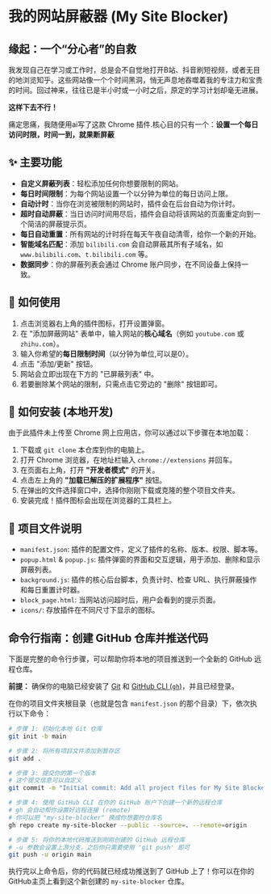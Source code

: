 # 我的网站屏蔽器 (My Site Blocker)

## 缘起：一个“分心者”的自救

我发现自己在学习或工作时，总是会不自觉地打开B站、抖音刷短视频，或者无目的地浏览知乎。这些网站像一个个时间黑洞，悄无声息地吞噬着我的专注力和宝贵的时间。回过神来，往往已是半小时或一小时之后，原定的学习计划却毫无进展。

**这样下去不行！**

痛定思痛，我随便用ai写了这款 Chrome 插件.核心目的只有一个：**设置一个每日访问时限，时间一到，就果断屏蔽**


## ✨ 主要功能

- **自定义屏蔽列表**：轻松添加任何你想要限制的网站。
- **每日时间限制**：为每个网站设置一个以分钟为单位的每日访问上限。
- **自动计时**：当你在浏览被限制的网站时，插件会在后台自动为你计时。
- **超时自动屏蔽**：当日访问时间用尽后，插件会自动将该网站的页面重定向到一个简洁的屏蔽提示页。
- **每日自动重置**：所有网站的计时将在每天午夜自动清零，给你一个新的开始。
- **智能域名匹配**：添加 `bilibili.com` 会自动屏蔽其所有子域名，如 `www.bilibili.com`、`t.bilibili.com` 等。
- **数据同步**：你的屏蔽列表会通过 Chrome 账户同步，在不同设备上保持一致。

## 🚀 如何使用

1.  点击浏览器右上角的插件图标，打开设置弹窗。
2.  在 "添加屏蔽网站" 表单中，输入网站的**核心域名**（例如 `youtube.com` 或 `zhihu.com`）。
3.  输入你希望的**每日限制时间**（以分钟为单位,可以是0）。
4.  点击 "添加/更新" 按钮。
5.  网站会立即出现在下方的 "已屏蔽列表" 中。
6.  若要删除某个网站的限制，只需点击它旁边的 "删除" 按钮即可。

## 🔧 如何安装 (本地开发)

由于此插件未上传至 Chrome 网上应用店，你可以通过以下步骤在本地加载：

1.  下载或 `git clone` 本仓库到你的电脑上。
2.  打开 Chrome 浏览器，在地址栏输入 `chrome://extensions` 并回车。
3.  在页面右上角，打开 **"开发者模式"** 的开关。
4.  点击左上角的 **"加载已解压的扩展程序"** 按钮。
5.  在弹出的文件选择窗口中，选择你刚刚下载或克隆的整个项目文件夹。
6.  安装完成！插件图标会出现在浏览器的工具栏上。

## 📂 项目文件说明

-   `manifest.json`: 插件的配置文件，定义了插件的名称、版本、权限、脚本等。
-   `popup.html` & `popup.js`: 插件弹窗的界面和交互逻辑，用于添加、删除和显示屏蔽列表。
-   `background.js`: 插件的核心后台脚本，负责计时、检查 URL、执行屏蔽操作和每日重置计时器。
-   `block_page.html`: 当网站访问超时后，用户会看到的提示页面。
-   `icons/`: 存放插件在不同尺寸下显示的图标。

## 命令行指南：创建 GitHub 仓库并推送代码

下面是完整的命令行步骤，可以帮助你将本地的项目推送到一个全新的 GitHub 远程仓库。

**前提：** 确保你的电脑已经安装了 [Git](https://git-scm.com/) 和 [GitHub CLI (`gh`)](https://cli.github.com/)，并且已经登录。

在你的项目文件夹根目录（也就是包含 `manifest.json` 的那个目录）下，依次执行以下命令：

```bash
# 步骤 1: 初始化本地 Git 仓库
git init -b main

# 步骤 2: 将所有项目文件添加到暂存区
git add .

# 步骤 3: 提交你的第一个版本
# 这个提交信息可以自定义
git commit -m "Initial commit: Add all project files for My Site Blocker"

# 步骤 4: 使用 GitHub CLI 在你的 GitHub 账户下创建一个新的远程仓库
# gh 会自动帮你设置好远程连接 (remote)
# 你可以把 "my-site-blocker" 换成你想要的仓库名
gh repo create my-site-blocker --public --source=. --remote=origin

# 步骤 5: 将你的本地代码推送到刚刚创建的 GitHub 远程仓库
# -u 参数会设置上游分支，之后你只需要使用 'git push' 即可
git push -u origin main
```

执行完以上命令后，你的代码就已经成功推送到了 GitHub 上了！你可以在你的 GitHub主页上看到这个新创建的 `my-site-blocker` 仓库。